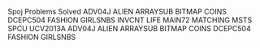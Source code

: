Spoj Problems Solved
ADV04J
ALIEN
ARRAYSUB
BITMAP
COINS
DCEPC504
FASHION
GIRLSNBS
INVCNT
LIFE
MAIN72
MATCHING
MSTS
SPCU
UCV2013A
ADV04J
ALIEN
ARRAYSUB
BITMAP
COINS
DCEPC504
FASHION
GIRLSNBS
